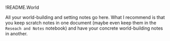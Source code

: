 !README.World

All your world-building and setting notes go here. What I recommend is that you keep scratch notes in one document (maybe even keep them in the `Reseach and Notes` notebook) and have your concrete world-building notes in another.